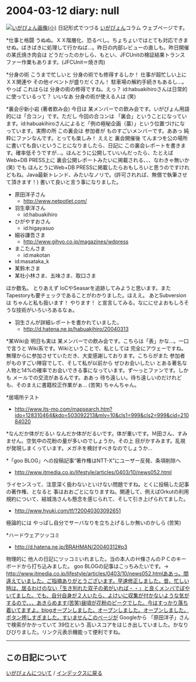 2004-03-12 diary: null
=====================================================================================================
[![いがぴょん画像(小)](https://igapyon.github.io/diary/images/iga200306s.jpg "いがぴょん")](https://igapyon.github.io/diary/memo/memoigapyon.html) 日記形式でつづる [いがぴょん](https://igapyon.github.io/diary/memo/memoigapyon.html)コラム ウェブページです。

*仕事と格闘
うぬぬ。ＸＸ階層化、恐るべし。ちょちょいではとても対応できませぬ。ばきばきに処理して行かねば…。昨日の内部レビューの直しも。昨日開催の某氏焼き肉会は どうだったのかしら、もとい、JFCUnitの検証結果トランスファー作業もあります。(JFCUnit＝焼き肉)

*分身の術
こうまで忙しいと 分身の術でも修得するしか！ 仕事が超忙しい上に ＸＸ関連や その他イベントが盛りだくさん！ 駐車場の解約手続きもあるし…。やっぱ これはらは 分身の術の修得ですね。えっ？ id:habuakihiroさんは日常的に使っているって？ いいなあ 分身の術が使える人は (笑)

*裏会＠新小岩 (著者飲み会)
今日は 某メンバーでの飲み会です。いがぴょん用語的には「合コン」です。ただし 今回の合コンは 「裏会」ということになっています。id:habuakihiroさんによると「例の極秘企画（藁）」という位置づけになっています。実際の所 この裏会は 参加者が ものすごいメンバーです。ああっ 純粋にファンなんです。とっても楽しみ！
ええと 裏会開催後 てんまつを公の場所に書いても良いということになりましたら、日記に この裏会レポートを書きます。確率低そうですが…。ほんとうに公開していいんだったら、たとえば Web+DB PRESS上に 裏会公開レポートみたいに掲載される、、、なわきゃ無いか (笑) でも ほんとうにWeb+DB PRESSに掲載したらおもしろいと思うのですけれどもね。Java最新トレンド、みたいなノリで。(許可されれば、無償で執筆させて頂きます！)
書いて良いと言う事になりました。

* 原田洋子さん
  * http://www.netpotlet.com/
* 羽生章洋さん
  * id:habuakihiro
* ひがやすおさん
  * id:higayasuo
* 細谷謙吾さま
  * http://www.gihyo.co.jp/magazines/wdpress
* まこたんさま
  * id:makotan
* id:masataka_k
* 某鈴木さま
* 某社小林さま、五味さま、取口さま

ほか数名。
とりあえず IoCやSeasarを追跡してみようと思います。また Tapestoryも要チェックであることがわかりました。ほええ。
あとSubversionは ちゃんと私も扱います！ やります！ と宣言してみる。なににせよおもしろそうな技術がいろいろあるなぁ。


* 羽生さんが詳細レポートを書かれていました。
  * http://d.hatena.ne.jp/habuakihiro/20040313


*某Wiki会
明日も実は 某メンバーでの飲み会です。こちらは「表」かな…。一口で言うと Wiki系です。Wikiということで、私としては 完全にアウェーですね。無理からに参加させていただき、大変感謝しております。こちらがまた 参加者がものすごい陣容でして、そして私が以前から ぜひお会いしたい とある著名な人物と14%の確率でお会いできる事になっています。ず～っとファンです。しかも メールでの交流があるんです。ああっ 待ち遠しい。待ち遠しいのだけれども、そのまえに書籍校正作業がぁ… (苦笑) ちゃんちゃん。

*居場所テスト

* http://www.its-mo.com/mapsearch.htm?ido=128310464&kdo=503092213&mlv=10&cls1=999&cls2=999&cid=21084020


*なんだか体がだるい
なんだか体がだるいです。体が重いです。Ｍ田さん、すみません。空気中の花粉の量が多いのでしょうか。その上 目がかすみます。乱視が発現しまくっています。メガネを検討すべきなのでしょうか…

*「goo BLOG」への投稿記事“著作権はNTT-X”にユーザー反発、条項削除へ

* http://www.itmedia.co.jp/lifestyle/articles/0403/10/news052.html

ライセンスって、注意深く扱わないといけない問題ですね。とくに投稿した記事の著作権、となると 事はおおごとになりますね。関連して、例えばOrkutの利用規約について、結城浩さんも懸念を感じられて、そして引き上げられてました。

* http://www.hyuki.com/tf/?20040303092651

極論的には やっぱし自分でサーバなりを立ち上げるしか無いのかしら (苦笑)

*ハードウェアツッコミ

* http://d.hatena.ne.jp/BRAHMAN/20040312#p3

物理的に 他人の日記にツッコミいれました。当の本人のＨ條さんのＰＣのキーボードから打ち込みました。
goo BLOGの記事はこっちみたいです。→ http://www.itmedia.co.jp/lifestyle/articles/0403/10/news052.htmlああっ。間違えていました。ご指摘ありがとうございます。早速修正しました。昔、忙しい時は、居るわけのない「生き別れた双子の弟がいれば・・」と良くメンバでぼやいてました。でも、自分自身が２人いたら、よけいに収集が付かないような気がするので、、、あきらめます(苦笑)昼頃が花粉のピークでした。今はすっかり落ち着いてますよ。blogオープンしました。オープンしました。オープンしました。ボタン押しすぎました。すいませんこのページが Googleから 「原田洋子」さんで検索がかかっていて 39位という 高いスコアをはじき出していました。かなりびびりました。リンク元表示機能って便利ですね。


----------------------------------------------------------------------------------------------------

## この日記について
[いがぴょんについて](http://www.igapyon.jp/igapyon/diary/memo/memoigapyon.html) / [インデックスに戻る](https://igapyon.github.io/diary/idxall.html)
